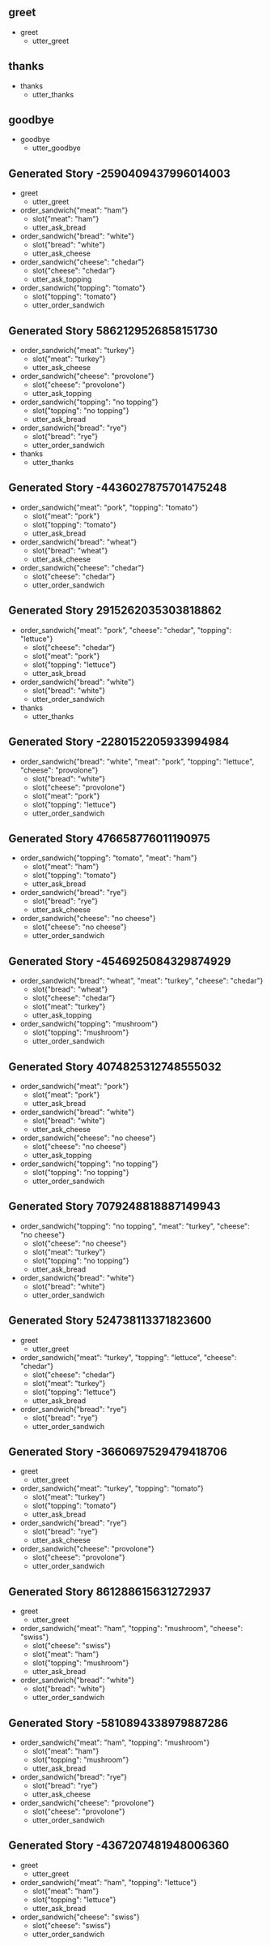 ## greet
* greet
  - utter_greet

## thanks
* thanks
  - utter_thanks

## goodbye
* goodbye
  - utter_goodbye


## Generated Story -2590409437996014003
* greet
    - utter_greet
* order_sandwich{"meat": "ham"}
    - slot{"meat": "ham"}
    - utter_ask_bread
* order_sandwich{"bread": "white"}
    - slot{"bread": "white"}
    - utter_ask_cheese
* order_sandwich{"cheese": "chedar"}
    - slot{"cheese": "chedar"}
    - utter_ask_topping
* order_sandwich{"topping": "tomato"}
    - slot{"topping": "tomato"}
    - utter_order_sandwich

## Generated Story 5862129526858151730
* order_sandwich{"meat": "turkey"}
    - slot{"meat": "turkey"}
    - utter_ask_cheese
* order_sandwich{"cheese": "provolone"}
    - slot{"cheese": "provolone"}
    - utter_ask_topping
* order_sandwich{"topping": "no topping"}
    - slot{"topping": "no topping"}
    - utter_ask_bread
* order_sandwich{"bread": "rye"}
    - slot{"bread": "rye"}
    - utter_order_sandwich
* thanks
    - utter_thanks

## Generated Story -4436027875701475248
* order_sandwich{"meat": "pork", "topping": "tomato"}
    - slot{"meat": "pork"}
    - slot{"topping": "tomato"}
    - utter_ask_bread
* order_sandwich{"bread": "wheat"}
    - slot{"bread": "wheat"}
    - utter_ask_cheese
* order_sandwich{"cheese": "chedar"}
    - slot{"cheese": "chedar"}
    - utter_order_sandwich

## Generated Story 2915262035303818862
* order_sandwich{"meat": "pork", "cheese": "chedar", "topping": "lettuce"}
    - slot{"cheese": "chedar"}
    - slot{"meat": "pork"}
    - slot{"topping": "lettuce"}
    - utter_ask_bread
* order_sandwich{"bread": "white"}
    - slot{"bread": "white"}
    - utter_order_sandwich
* thanks
    - utter_thanks

## Generated Story -2280152205933994984
* order_sandwich{"bread": "white", "meat": "pork", "topping": "lettuce", "cheese": "provolone"}
    - slot{"bread": "white"}
    - slot{"cheese": "provolone"}
    - slot{"meat": "pork"}
    - slot{"topping": "lettuce"}
    - utter_order_sandwich

## Generated Story 476658776011190975
* order_sandwich{"topping": "tomato", "meat": "ham"}
    - slot{"meat": "ham"}
    - slot{"topping": "tomato"}
    - utter_ask_bread
* order_sandwich{"bread": "rye"}
    - slot{"bread": "rye"}
    - utter_ask_cheese
* order_sandwich{"cheese": "no cheese"}
    - slot{"cheese": "no cheese"}
    - utter_order_sandwich

## Generated Story -4546925084329874929
* order_sandwich{"bread": "wheat", "meat": "turkey", "cheese": "chedar"}
    - slot{"bread": "wheat"}
    - slot{"cheese": "chedar"}
    - slot{"meat": "turkey"}
    - utter_ask_topping
* order_sandwich{"topping": "mushroom"}
    - slot{"topping": "mushroom"}
    - utter_order_sandwich

## Generated Story 4074825312748555032
* order_sandwich{"meat": "pork"}
    - slot{"meat": "pork"}
    - utter_ask_bread
* order_sandwich{"bread": "white"}
    - slot{"bread": "white"}
    - utter_ask_cheese
* order_sandwich{"cheese": "no cheese"}
    - slot{"cheese": "no cheese"}
    - utter_ask_topping
* order_sandwich{"topping": "no topping"}
    - slot{"topping": "no topping"}
    - utter_order_sandwich

## Generated Story 7079248818887149943
* order_sandwich{"topping": "no topping", "meat": "turkey", "cheese": "no cheese"}
    - slot{"cheese": "no cheese"}
    - slot{"meat": "turkey"}
    - slot{"topping": "no topping"}
    - utter_ask_bread
* order_sandwich{"bread": "white"}
    - slot{"bread": "white"}
    - utter_order_sandwich

## Generated Story 524738113371823600
* greet
    - utter_greet
* order_sandwich{"meat": "turkey", "topping": "lettuce", "cheese": "chedar"}
    - slot{"cheese": "chedar"}
    - slot{"meat": "turkey"}
    - slot{"topping": "lettuce"}
    - utter_ask_bread
* order_sandwich{"bread": "rye"}
    - slot{"bread": "rye"}
    - utter_order_sandwich

## Generated Story -3660697529479418706
* greet
    - utter_greet
* order_sandwich{"meat": "turkey", "topping": "tomato"}
    - slot{"meat": "turkey"}
    - slot{"topping": "tomato"}
    - utter_ask_bread
* order_sandwich{"bread": "rye"}
    - slot{"bread": "rye"}
    - utter_ask_cheese
* order_sandwich{"cheese": "provolone"}
    - slot{"cheese": "provolone"}
    - utter_order_sandwich

## Generated Story 861288615631272937
* greet
    - utter_greet
* order_sandwich{"meat": "ham", "topping": "mushroom", "cheese": "swiss"}
    - slot{"cheese": "swiss"}
    - slot{"meat": "ham"}
    - slot{"topping": "mushroom"}
    - utter_ask_bread
* order_sandwich{"bread": "white"}
    - slot{"bread": "white"}
    - utter_order_sandwich

## Generated Story -5810894338979887286
* order_sandwich{"meat": "ham", "topping": "mushroom"}
    - slot{"meat": "ham"}
    - slot{"topping": "mushroom"}
    - utter_ask_bread
* order_sandwich{"bread": "rye"}
    - slot{"bread": "rye"}
    - utter_ask_cheese
* order_sandwich{"cheese": "provolone"}
    - slot{"cheese": "provolone"}
    - utter_order_sandwich

## Generated Story -4367207481948006360
* greet
    - utter_greet
* order_sandwich{"meat": "ham", "topping": "lettuce"}
    - slot{"meat": "ham"}
    - slot{"topping": "lettuce"}
    - utter_ask_bread
* order_sandwich{"cheese": "swiss"}
    - slot{"cheese": "swiss"}
    - utter_order_sandwich
